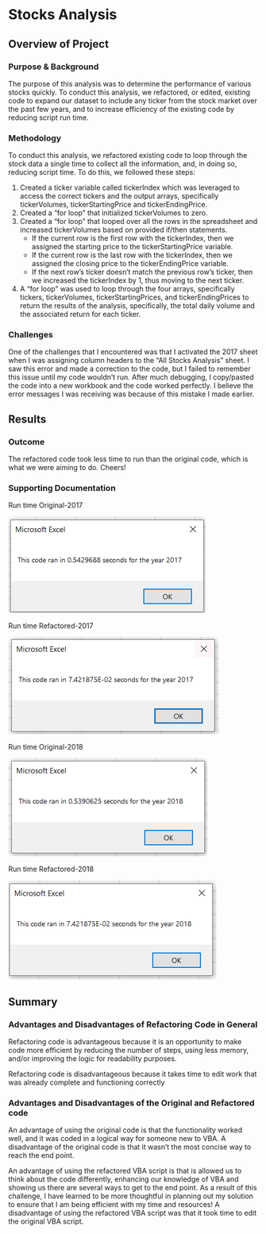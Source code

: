 # Stocks Analysis

## Overview of Project

### Purpose & Background 

The purpose of this analysis was to determine the performance of various stocks quickly.  To conduct this analysis, we refactored, or edited, existing code to expand our dataset to include any ticker from the stock market over the past few years, and to increase efficiency of the existing code by reducing script run time.  

### Methodology

To conduct this analysis, we refactored existing code to loop through the stock data a single time to collect all the information, and, in doing so, reducing script time.  To do this, we followed these steps: 
1.	Created a ticker variable called tickerIndex which was leveraged to access the correct tickers and the output arrays, specifically tickerVolumes, tickerStartingPrice and tickerEndingPrice. 
2.	Created a “for loop” that initialized tickerVolumes to zero.
3.	Created a “for loop” that looped over all the rows in the spreadsheet and increased tickerVolumes based on provided if/then statements.  
	- If the current row is the first row with the tickerIndex, then we assigned the starting price to the tickerStartingPrice variable.
	- If the current row is the last row with the tickerIndex, then we assigned the closing price to the tickerEndingPrice variable. 
	- If the next row’s ticker doesn’t match the previous row’s ticker, then we increased the tickerIndex by 1, thus moving to the next ticker.  
4.	A “for loop” was used to loop through the four arrays, specifically tickers, tickerVolumes, tickerStartingPrices, and tickerEndingPrices to return the results of the analysis, specifically, the total daily volume and the associated return for each ticker.    

### Challenges

One of the challenges that I encountered was that I activated the 2017 sheet when I was assigning column headers to the “All Stocks Analysis” sheet.  I saw this error and made a correction to the code, but I failed to remember this issue until my code wouldn’t run.  After much debugging, I copy/pasted the code into a new workbook and the code worked perfectly.  I believe the error messages I was receiving was because of this mistake I made earlier.  

## Results

### Outcome
The refactored code took less time to run than the original code, which is what we were aiming to do.  Cheers! 

### Supporting Documentation

Run time Original-2017

![Run time Original-2017](https://raw.githubusercontent.com/AMHembrough/stock-analysis/main/VBA_Challenge_2017%20original.png) 

Run time Refactored-2017

![Run time Refactored-2017](https://raw.githubusercontent.com/AMHembrough/stock-analysis/main/VBA_Challenge_2017.PNG) 

Run time Original-2018

![Run time Original-2018](https://raw.githubusercontent.com/AMHembrough/stock-analysis/main/VBA_Challenge_2018%20original.png) 

Run time Refactored-2018

![Run time Refactored-2018](https://raw.githubusercontent.com/AMHembrough/stock-analysis/main/VBA_Challenge_2018.PNG) 

## Summary

### Advantages and Disadvantages of Refactoring Code in General

Refactoring code is advantageous because it is an opportunity to make code more efficient by reducing the number of steps, using less memory, and/or improving the logic for readability purposes.  

Refactoring code is disadvantageous because it takes time to edit work that was already complete and functioning correctly

### Advantages and Disadvantages of the Original and Refactored code 

An advantage of using the original code is that the functionality worked well, and it was coded in a logical way for someone new to VBA.  A disadvantage of the original code is that it wasn’t the most concise way to reach the end point.  

An advantage of using the refactored VBA script is that is allowed us to think about the code differently, enhancing our knowledge of VBA and showing us there are several ways to get to the end point.  As a result of this challenge, I have learned to be more thoughtful in planning out my solution to ensure that I am being efficient with my time and resources! A disadvantage of using the refactored VBA script was that it took time to edit the original VBA script.  

